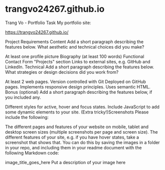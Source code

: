 # trangvo24267.github.io
Trang Vo - Portfolio Task
​My portfolio site​: 

https://trangvo24267.github.io/

Project Requirements
Content
Add a short paragraph describing the features below. What aesthetic and technical choices did you make?

 At least one profile picture
 Biography (at least 100 words)
 Functional Contact Form
 "Projects" section
 Links to external sites, e.g. GitHub and LinkedIn.​
Technical
Add a short paragraph describing the features below. What strategies or design decisions did you work from?

 At least 2 web pages.
 Version controlled with Git
 Deployed on GitHub pages.
 Implements responsive design principles.
 Uses semantic HTML.
Bonus (optional)
Add a short paragraph describing the features below, if you included any.

 Different styles for active, hover and focus states.
 Include JavaScript to add some dynamic elements to your site. (Extra tricky!)​
Screenshots
Please include the following:

The different pages and features of your website on mobile, tablet and desktop screen sizes (multiple screenshots per page and screen size).
The different features of your site, e.g. if you have hover states, take a screenshot that shows that.
You can do this by saving the images in a folder in your repo, and including them in your readme document with the following Markdown code:

image_title_goes_here
Put a description of your image here
